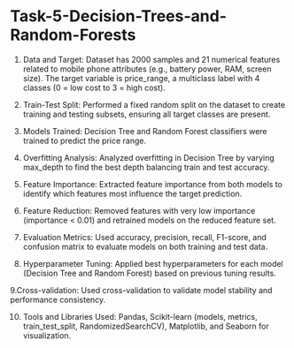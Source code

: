 # Task-5-Decision-Trees-and-Random-Forests

1. Data and Target:
Dataset has 2000 samples and 21 numerical features related to mobile phone attributes (e.g., battery power, RAM, screen size). The target variable is price_range, a multiclass label with 4 classes (0 = low cost to 3 = high cost).

2. Train-Test Split:
Performed a fixed random split on the dataset to create training and testing subsets, ensuring all target classes are present.

3. Models Trained:
Decision Tree and Random Forest classifiers were trained to predict the price range.

4. Overfitting Analysis:
Analyzed overfitting in Decision Tree by varying max_depth to find the best depth balancing train and test accuracy.

5. Feature Importance:
Extracted feature importance from both models to identify which features most influence the target prediction.

6. Feature Reduction:
Removed features with very low importance (importance < 0.01) and retrained models on the reduced feature set.

7. Evaluation Metrics:
Used accuracy, precision, recall, F1-score, and confusion matrix to evaluate models on both training and test data.

8. Hyperparameter Tuning:
Applied best hyperparameters for each model (Decision Tree and Random Forest) based on previous tuning results.

9.Cross-validation:
Used cross-validation to validate model stability and performance consistency.

10. Tools and Libraries Used:
Pandas, Scikit-learn (models, metrics, train_test_split, RandomizedSearchCV), Matplotlib, and Seaborn for visualization.
